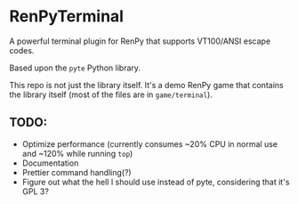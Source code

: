 # RenPyTerminal

A powerful terminal plugin for RenPy that supports VT100/ANSI escape codes. 

Based upon the `pyte` Python library.

This repo is not just the library itself. It's a demo RenPy game that contains the library itself (most of the files are in `game/terminal`).

## TODO:

  - Optimize performance (currently consumes ~20% CPU in normal use and ~120% while running `top`)
  - Documentation
  - Prettier command handling(?)
  - Figure out what the hell I should use instead of pyte, considering that it's GPL 3?